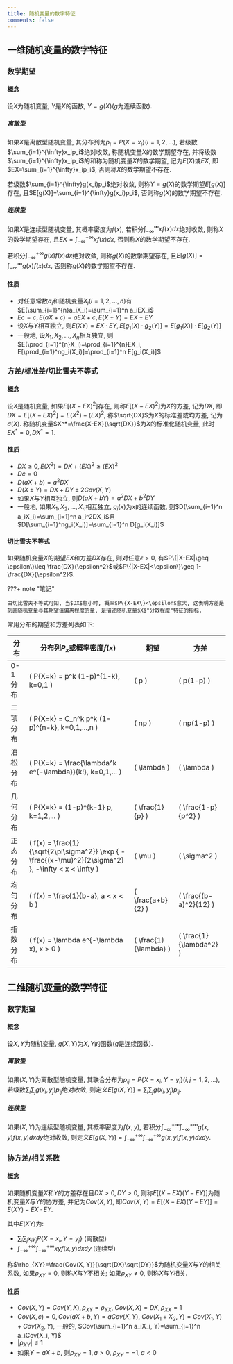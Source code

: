 ```yaml
---
title: 随机变量的数字特征
comments: false
---
```


## 一维随机变量的数字特征

### 数学期望

#### 概念

设$X$为随机变量, $Y$是$X$的函数, $Y=g(X)$($g$为连续函数).

##### 离散型

如果$X$是离散型随机变量, 其分布列为$p_i=P\{X=x_i\}(i=1, 2, ...)$, 若级数$\sum_{i=1}^{\infty}x_ip_i$绝对收敛, 称随机变量$X$的数学期望存在, 并将级数$\sum_{i=1}^{\infty}x_ip_i$的和称为随机变量$X$的数学期望, 记为$E(X)$或$EX$, 即$EX=\sum_{i=1}^{\infty}x_ip_i$, 否则称$X$的数学期望不存在. 

若级数$\sum_{i=1}^{\infty}g(x_i)p_i$绝对收敛, 则称$Y=g(X)$的数学期望$E[g(X)]$存在, 且$E[g(X)]=\sum_{i=1}^{\infty}g(x_i)p_i$, 否则称$g(X)$的数学期望不存在.

##### 连续型

如果$X$是连续型随机变量, 其概率密度为$f(x)$, 若积分$\int_{-\infty}^{\infty}xf(x)dx$绝对收敛, 则称$X$的数学期望存在, 且$EX=\int_{-\infty}^{+\infty}xf(x)dx$, 否则称$X$的数学期望不存在. 

若积分$\int_{-\infty}^{+\infty}g(x)f(x)dx$绝对收敛, 则称$g(X)$的数学期望存在, 且$E[g(X)]=\int_{-\infty}^{\infty}g(x)f(x)dx$, 否则称$g(X)$的数学期望不存在.

#### 性质

- 对任意常数$a_i$和随机变量$X_i(i=1, 2, ..., n)$有$E(\sum_{i=1}^{n}a_iX_i)=\sum_{i=1}^n a_iEX_i$
- $Ec=c, E(aX+c)=aEX+c, E(X\pm Y)=EX\pm EY$
- 设$X$与$Y$相互独立, 则$E(XY)=EX\cdot EY, E[g_1(X)\cdot g_2(Y)]=E[g_1(X)]\cdot E[g_2(Y)]$
- 一般地, 设$X_1, X_2, ..., X_n$相互独立, 则$E(\prod_{i=1}^{n}X_i)=\prod_{i=1}^{n}EX_i, E[\prod_{i=1}^ng_i(X_i)]=\prod_{i=1}^n E[g_i(X_i)]$

### 方差/标准差/切比雪夫不等式 

#### 概念

设$X$是随机变量, 如果$E[(X-EX)^2]$存在, 则称$E[(X-EX)^2]$为$X$的方差, 记为$DX$, 即$DX=E[(X-EX)^2]=E(X^2)-(EX)^2$, 称$\sqrt{DX}$为$X$的标准差或均方差, 记为$\sigma(X)$. 称随机变量$X^*=\frac{X-EX}{\sqrt{DX}}$为$X$的标准化随机变量, 此时$EX^*=0, DX^*=1$.

#### 性质

- $DX\geq 0, E(X^2)=DX+(EX)^2\geq (EX)^2$
- $Dc = 0$
- $D(aX+b)=a^2DX$
- $D(X\pm Y)=DX+DY\pm 2Cov(X, Y)$
- 如果$X$与$Y$相互独立, 则$D(aX+bY)=a^2DX+b^2DY$
- 一般地, 如果$X_1, X_2, ..., X_n$相互独立, $g_i(x)$为$x$的连续函数, 则$D(\sum_{i=1}^n a_iX_i)=\sum_{i=1}^n a_i^2DX_i$且$D[\sum_{i=1}^ng_i(X_i)]=\sum_{i=1}^n D[g_i(X_i)]$

#### 切比雪夫不等式

如果随机变量$X$的期望$EX$和方差$DX$存在, 则对任意$\epsilon>0$, 有$P\{|X-EX|\geq \epsilon\}\leq \frac{DX}{\epsilon^2}$或$P\{|X-EX|<\epsilon\}\geq 1-\frac{DX}{\epsilon^2}$.

???+ note "笔记"

    由切比雪夫不等式可知, 当$DX$愈小时, 概率$P\{X-EX\}<\epsilon$愈大, 这表明方差是刻画随机变量与其期望值偏离程度的量, 是描述随机变量$X$"分散程度"特征的指标.

常用分布的期望和方差列表如下:

| 分布        | 分布列$P_x$或概率密度$f(x)$                  | 期望           | 方差              |
|-------------|--------------------------------------------|----------------|-------------------|
| 0-1 分布    | \( P\{X=k\} = p^k (1-p)^{1-k}, k=0,1 \)      | \( p \)        | \( p(1-p) \)      |
| 二项分布    | \( P\{X=k\} = C_n^k p^k (1-p)^{n-k}, k=0,1,...,n \) | \( np \)       | \( np(1-p) \)     |
| 泊松分布    | \( P\{X=k\} = \frac{\lambda^k e^{-\lambda}}{k!}, k=0,1,... \) | \( \lambda \)  | \( \lambda \)    |
| 几何分布    | \( P\{X=k\} = (1-p)^{k-1} p, k=1,2,... \)    | \( \frac{1}{p} \) | \( \frac{1-p}{p^2} \) |
| 正态分布    | \( f(x) = \frac{1}{\sqrt{2\pi\sigma^2}} \exp \{ - \frac{(x-\mu)^2}{2\sigma^2} \}, -\infty < x < \infty \) | \( \mu \) | \( \sigma^2 \) |
| 均匀分布    | \( f(x) = \frac{1}{b-a}, a < x < b \)      | \( \frac{a+b}{2} \) | \( \frac{(b-a)^2}{12} \) |
| 指数分布    | \( f(x) = \lambda e^{-\lambda x}, x > 0 \) | \( \frac{1}{\lambda} \) | \( \frac{1}{\lambda^2} \) |

## 二维随机变量的数字特征

### 数学期望

#### 概念

设$X, Y$为随机变量, $g(X, Y)$为$X, Y$的函数($g$是连续函数).

##### 离散型

如果$(X, Y)$为离散型随机变量, 其联合分布为$p_{ij}=P\{X=x_i, Y=y_i\}(i, j=1, 2, ...)$, 若级数$\sum_i\sum_j g(x_i, y_j)p_{ij}$绝对收敛, 则定义$E[g(X, Y)]=\sum_i\sum_j g(x_i, y_j)p_{ij}$.

##### 连续型

如果$(X, Y)$为连续型随机变量, 其概率密度为$f(x, y)$, 若积分$\int_{-\infty}^{+\infty}\int_{-\infty}^{+\infty}g(x, y)f(x, y)dxdy$绝对收敛, 则定义$E[g(X, Y)]=\int_{-\infty}^{+\infty}\int_{-\infty}^{+\infty}g(x, y)f(x, y)dxdy$.

### 协方差/相关系数

#### 概念

如果随机变量$X$和$Y$的方差存在且$DX>0, DY>0$, 则称$E[(X-EX)(Y-EY)]$为随机变量$X$与$Y$的协方差, 并记为$Cov(X, Y)$, 即$Cov(X, Y)=E[(X-EX)(Y-EY)]=E(XY)-EX\cdot EY$.

其中$E(XY)$为:

- $\sum_i\sum_j x_iy_jP\{X=x_i, Y=y_j\}$ (离散型)
- $\int_{-\infty}^{+\infty}\int_{-\infty}^{+\infty}xyf(x, y)dxdy$ (连续型)

称$\rho_{XY}=\frac{Cov(X, Y)}{\sqrt{DX}\sqrt{DY}}$为随机变量$X$与$Y$的相关系数, 如果$\rho_{XY}=0$, 则称$X$与$Y$不相关; 如果$\rho_{XY}\neq 0$, 则称$X$与$Y$相关.

#### 性质

- $Cov(X, Y)=Cov(Y, X), \rho_{XY}=\rho_{YX}$, $Cov(X, X)=DX, \rho_{XX}=1$
- $Cov(X, c)=0, Cov(aX+b, Y)=aCov(X, Y)$, $Cov(X_1+X_2, Y)=Cov(X_1, Y)+Cov(X_2, Y)$, 一般的, $Cov(\sum_{i=1}^n a_iX_i, Y)=\sum_{i=1}^n a_iCov(X_i, Y)$
- $|\rho_{XY}|\leq 1$
- 如果$Y=aX+b$, 则$\rho_{XY}=1, a>0$, $\rho_{XY}=-1, a < 0$